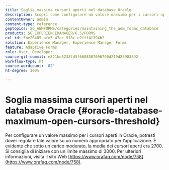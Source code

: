 ```yaml
---
title: Soglia massima cursori aperti nel database Oracle
description: Scopri come configurare un valore massimo per i cursori aperti in Oracle.
contentOwner: admin
content-type: reference
geptopics: SG_AEMFORMS/categories/maintaining_the_aem_forms_database
products: SG_EXPERIENCEMANAGER/6.5/FORMS
exl-id: 5be26485-afe5-47ac-918c-e2fff4f394b2
solution: Experience Manager, Experience Manager Forms
feature: Adaptive Forms
role: User, Developer
source-git-commit: e821be5233fd5f6688507096790d219d25903892
workflow-type: ht
source-wordcount: '82'
ht-degree: 100%

---
```


# Soglia massima cursori aperti nel database Oracle {#oracle-database-maximum-open-cursors-threshold}

Per configurare un valore massimo per i cursori aperti in Oracle, potresti dover regolare tale valore su un numero appropriato per l’applicazione. È evidente che sotto un carico moderato, la media dei cursori aperti era 2700. Si consiglia di iniziare con un limite massimo di 3000. Per ulteriori informazioni, visita il sito Web [https://www.orafaq.com/node/758](https://www.orafaq.com/node/758).
